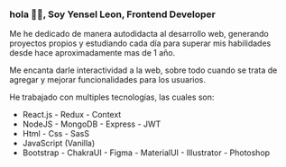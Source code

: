 ### hola 👋🏽, Soy Yensel Leon, Frontend Developer

Me he dedicado de manera autodidacta al desarrollo web, generando proyectos propios y estudiando cada día para superar mis habilidades desde hace aproximadamente mas de 1 año.

Me encanta darle interactividad a la web, sobre todo cuando se trata de agregar y mejorar funcionalidades para los usuarios.

He trabajado con multiples tecnologías, las cuales son:

-   React.js - Redux - Context 
-   NodeJS - MongoDB - Express - JWT
-   Html - Css - SasS
-   JavaScript (Vanilla)
-   Bootstrap - ChakraUI - Figma - MaterialUI - Illustrator - Photoshop 
